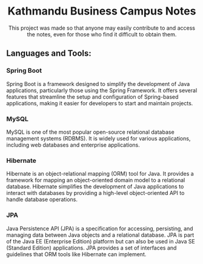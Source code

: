 <h1 align="center">Kathmandu Business Campus Notes</h1>

<p align="center">This project was made so that anyone may easily contribute to and access the notes, even for those who find it difficult to obtain them.</h3>

<h2 align="left">Languages and Tools:</h2>
<h3>Spring Boot</h3>
<p>Spring Boot is a framework designed to simplify the development of Java applications, particularly those using the Spring Framework. It offers several features that streamline the setup and configuration of Spring-based applications, making it easier for developers to start and maintain projects.</p>

<h3>MySQL</h3>
<p>MySQL is one of the most popular open-source relational database management systems (RDBMS). It is widely used for various applications, including web databases and enterprise applications.</p>


<h3>Hibernate</h3>
<p>Hibernate is an object-relational mapping (ORM) tool for Java. It provides a framework for mapping an object-oriented domain model to a relational database. Hibernate simplifies the development of Java applications to interact with databases by providing a high-level object-oriented API to handle database operations.</p>

<h3>JPA</h3>
<p>Java Persistence API (JPA) is a specification for accessing, persisting, and managing data between Java objects and a relational database. JPA is part of the Java EE (Enterprise Edition) platform but can also be used in Java SE (Standard Edition) applications. JPA provides a set of interfaces and guidelines that ORM tools like Hibernate can implement.</p>
